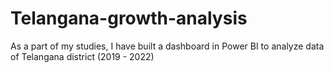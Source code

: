 # Telangana-growth-analysis
As a part of my studies, I have built a dashboard in Power BI to analyze data of Telangana district (2019 - 2022) 
